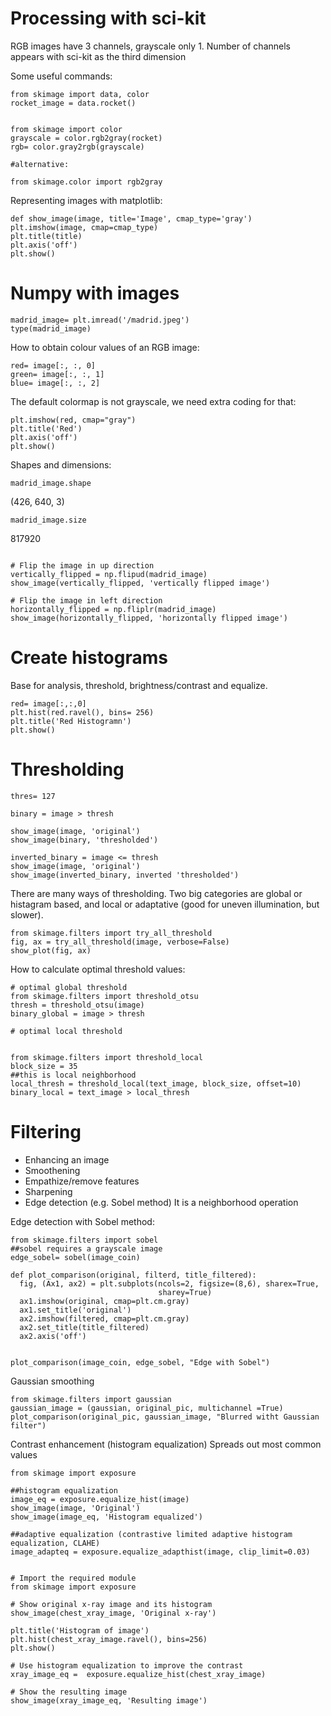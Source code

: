 
# Processing with sci-kit

RGB images have 3 channels, grayscale only 1. Number of channels appears with sci-kit as the third dimension

Some useful commands:


```
from skimage import data, color
rocket_image = data.rocket()
```

```

from skimage import color
grayscale = color.rgb2gray(rocket)
rgb= color.gray2rgb(grayscale)

#alternative:

from skimage.color import rgb2gray
```
Representing images with matplotlib:
```
def show_image(image, title='Image', cmap_type='gray')
plt.imshow(image, cmap=cmap_type)
plt.title(title)
plt.axis('off')
plt.show()
```

# Numpy with images
```
madrid_image= plt.imread('/madrid.jpeg')
type(madrid_image)
```
How to obtain colour values of an RGB image:

```
red= image[:, :, 0]
green= image[:, :, 1]
blue= image[:, :, 2]
```
The default colormap is not grayscale, we need extra coding for that:

```
plt.imshow(red, cmap="gray")
plt.title('Red')
plt.axis('off')
plt.show()
```

Shapes and dimensions:

```
madrid_image.shape
```

(426, 640, 3)

```
madrid_image.size
```
817920


```

# Flip the image in up direction
vertically_flipped = np.flipud(madrid_image)
show_image(vertically_flipped, 'vertically flipped image')

# Flip the image in left direction
horizontally_flipped = np.fliplr(madrid_image)
show_image(horizontally_flipped, 'horizontally flipped image')

```

# Create histograms

Base for analysis, threshold, brightness/contrast and equalize.


```
red= image[:,:,0]
plt.hist(red.ravel(), bins= 256)
plt.title('Red Histogramn')
plt.show()
```

# Thresholding

```
thres= 127

binary = image > thresh

show_image(image, 'original')
show_image(binary, 'thresholded')

inverted_binary = image <= thresh
show_image(image, 'original')
show_image(inverted_binary, inverted 'thresholded')
```

There are many ways of thresholding. Two big categories are global or histagram based, and local or adaptative (good for uneven illumination, but slower).
```
from skimage.filters import try_all_threshold
fig, ax = try_all_threshold(image, verbose=False)
show_plot(fig, ax)
```
How to calculate optimal threshold values:
```
# optimal global threshold
from skimage.filters import threshold_otsu
thresh = threshold_otsu(image)
binary_global = image > thresh

# optimal local threshold


from skimage.filters import threshold_local
block_size = 35
##this is local neighborhood
local_thresh = threshold_local(text_image, block_size, offset=10)
binary_local = text_image > local_thresh
```

# Filtering
 - Enhancing an image
 - Smoothening
 - Empathize/remove features
 - Sharpening
 - Edge detection (e.g. Sobel method)
 It is a neighborhood operation
 
 Edge detection with Sobel method:
 ```
 from skimage.filters import sobel
 ##sobel requires a grayscale image
 edge_sobel= sobel(image_coin)
 
 def plot_comparison(original, filterd, title_filtered):
   fig, (Ax1, ax2) = plt.subplots(ncols=2, figsize=(8,6), sharex=True, 
                                  sharey=True)
   ax1.imshow(original, cmap=plt.cm.gray)
   ax1.set_title('original')
   ax2.imshow(filtered, cmap=plt.cm.gray)
   ax2.set_title(title_filtered)
   ax2.axis('off')
   

 plot_comparison(image_coin, edge_sobel, "Edge with Sobel")
 
 ```
 Gaussian smoothing
 ```
 from skimage.filters import gaussian
 gaussian_image = (gaussian, original_pic, multichannel =True)
 plot_comparison(original_pic, gaussian_image, "Blurred witht Gaussian filter")
  ```
  
Contrast enhancement (histogram equalization)
Spreads out most common values

 ```
 from skimage import exposure
 
 ##histogram equalization
 image_eq = exposure.equalize_hist(image)
 show_image(image, 'Original')
 show_image(image_eq, 'Histogram equalized')
 
 ##adaptive equalization (contrastive limited adaptive histogram equalization, CLAHE)
 image_adapteq = exposure.equalize_adapthist(image, clip_limit=0.03)
 ```
 
  ```
 
 # Import the required module
from skimage import exposure

# Show original x-ray image and its histogram
show_image(chest_xray_image, 'Original x-ray')

plt.title('Histogram of image')
plt.hist(chest_xray_image.ravel(), bins=256)
plt.show()

# Use histogram equalization to improve the contrast
xray_image_eq =  exposure.equalize_hist(chest_xray_image)

# Show the resulting image
show_image(xray_image_eq, 'Resulting image')
 ```
